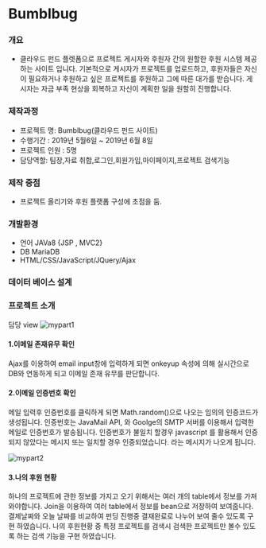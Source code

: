 Bumblbug
========

### 개요
* 클라우드 펀드 플렛폼으로 프로젝트 게시자와 후원자 간의 원할한 후원 시스템 제공하는 사이트 입니다. 
기본적으로 게시자가 프로젝트를 업로드하고, 후원자들은 자신이 필요하거나 후원하고 싶은 프로젝트를 후원하고 그에 따른 대가를 받습니다. 
게시자는 자금 부족 현상을 회복하고 자신이 계획한 일을 원할히 진행합니다.

### 제작과정
* 프로젝트 명: Bumblbug(클라우드 펀드 사이트)
* 수행기간 : 2019년 5월6일 ~ 2019년 6월 8일 
* 프로젝트 인원 : 5명
* 담당역할: 팀장,자료 취합,로그인,회원가입,마이페이지,프로젝트 검색기능

### 제작 중점
* 프로젝트 올리기와 후원 플랫폼 구성에 초점을 둠.

### 개발환경
* 언어
JAVa8 {JSP , MVC2}
* DB
MariaDB
* HTML/CSS/JavaScript/JQuery/Ajax

### 데이터 베이스 설계





### 프로젝트 소개
담당 view
![mypart1](https://user-images.githubusercontent.com/50870603/59963816-73316b00-9533-11e9-8207-3494902d2bf5.PNG)

#### 1.이메일 존재유무 확인
Ajax를 이용하여 email input창에 입력하게 되면 onkeyup 속성에 의해 실시간으로 DB와 연동하게 되고 이메일 존재 유무를 판단합니다.

#### 2.이메일 인증번호 확인
메일 입력후 인증번호를 클릭하게 되면 Math.random()으로 나오는 임의의 인증코드가 생성됩니다. 
인증번호는 JavaMail API, 와 Goolge의 SMTP 서버를 이용해서 입력한 메일로 인증번호가 발송됩니다.
인증번호가 불일치 할경우 javascript 를 활용해서 인증되지 않았다는 메시지 또는 일치할 경우 인증되었습니다. 라는 메시지가 나오게 됩니다.


![mypart2](https://user-images.githubusercontent.com/50870603/59963839-98be7480-9533-11e9-8d03-94e33c3a89e9.PNG)

#### 3.나의 후원 현황 
하나의 프로젝트에 관한 정보를 가지고 오기 위해서는 여러 개의 table에서 정보를 가져 와야합니다. Join을 이용하여 여러 table에서 정보를 bean으로 저장하여 보여줍니다. 
결제날짜와 오늘 날짜를 비교하여 펀딩 진행중 결재완료로 나누어 보여 줄수 있도록 구현 하였습니다.
나의 후원현황 중 특정 프로젝트를 검색시 검색한 프로젝트만 볼수 있도록 하는 검색 기능을 구현 하였습니다.
